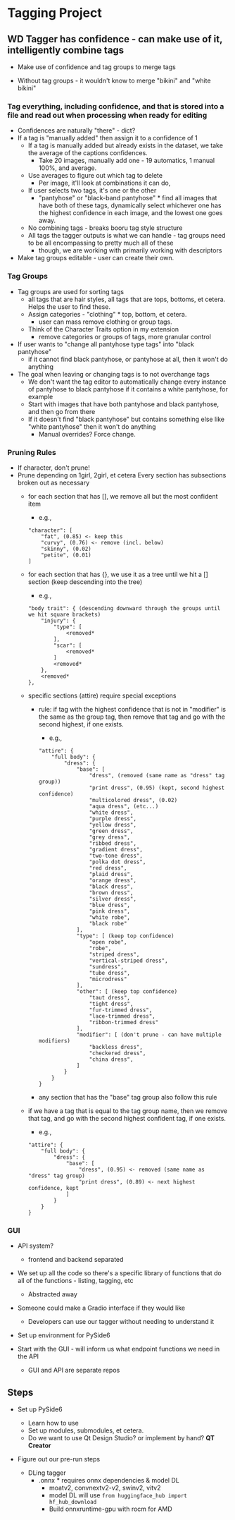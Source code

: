 # Tagging Project

## WD Tagger has confidence - can make use of it, intelligently combine tags

* Make use of confidence and tag groups to merge tags

* Without tag groups - it wouldn't know to merge "bikini" and "white bikini"

### Tag everything, including confidence, and that is stored into a file and read out when processing when ready for editing

* Confidences are naturally "there" - dict?
* If a tag is "manually added" then assign it to a confidence of 1
    * If a tag is manually added but already exists in the dataset, we take the average of the captions confidences.
        * Take 20 images, manually add one - 19 automatics, 1 manual 100%, and average.
    * Use averages to figure out which tag to delete
        * Per image, it'll look at combinations it can do,
    * If user selects two tags, it's one or the other
        * "pantyhose" or "black-band pantyhose" * find all images that have both of these tags, dynamically select whichever one has the highest confidence in each image, and the lowest one goes away.
    * No combining tags - breaks booru tag style structure
    * All tags the tagger outputs is what we can handle - tag groups need to be all encompassing to pretty much all of these
        * though, we are working with primarily working with descriptors
* Make tag groups editable - user can create their own.

### Tag Groups

* Tag groups are used for sorting tags
    * all tags that are hair styles, all tags that are tops, bottoms, et cetera. Helps the user to find these.
    * Assign categories - "clothing" * top, bottom, et cetera.
        * user can mass remove clothing or group tags.
    * Think of the Character Traits option in my extension
        * remove categories or groups of tags, more granular control
* If user wants to "change all pantyhose type tags" into "black pantyhose"
    * if it cannot find black pantyhose, or pantyhose at all, then it won't do anything
* The goal when leaving or changing tags is to not overchange tags
    * We don't want the tag editor to automatically change every instance of pantyhose to black pantyhose if it contains a white pantyhose, for example
    * Start with images that have both pantyhose and black pantyhose, and then go from there
    * If it doesn't find "black pantyhose" but contains something else like "white pantyhose" then it won't do anything
        * Manual overrides? Force change.


### Pruning Rules
* If character, don't prune!
* Prune depending on 1girl, 2girl, et cetera
Every section has subsections broken out as necessary
    * for each section that has [], we remove all but the most confident item
        * e.g., 
        ```
        "character": [
            "fat", (0.85) <- keep this
            "curvy", (0.76) <- remove (incl. below)
            "skinny", (0.02)
            "petite", (0.01)
        ]
        ```

    * for each section that has {}, we use it as a tree until we hit a [] section (keep descending into the tree)
        * e.g.,
        ```
        "body trait": { (descending downward through the groups until we hit square brackets)
            "injury": {
                "type": [
                    <removed*
                ],
                "scar": [
                    <removed*
                ]
                <removed*
            },
            <removed*
        },
        ```

    * specific sections (attire) require special exceptions
        * rule: if tag with the highest confidence that is not in "modifier" is the same as the group tag, then remove that tag and go with the second highest, if one exists.
            * e.g.,
            ```
            "attire": {
                "full body": {
                    "dress": {
                        "base": [
                            "dress", (removed (same name as "dress" tag group))
                            "print dress", (0.95) (kept, second highest confidence)
                            "multicolored dress", (0.02)
                            "aqua dress", (etc...)
                            "white dress",
                            "purple dress",
                            "yellow dress",
                            "green dress",
                            "grey dress",
                            "ribbed dress",
                            "gradient dress",
                            "two-tone dress",
                            "polka dot dress",
                            "red dress",
                            "plaid dress",
                            "orange dress",
                            "black dress",
                            "brown dress",
                            "silver dress",
                            "blue dress",
                            "pink dress",
                            "white robe",
                            "black robe"
                        ],
                        "type": [ (keep top confidence)
                            "open robe",
                            "robe",
                            "striped dress",
                            "vertical-striped dress",
                            "sundress",
                            "tube dress",
                            "microdress"
                        ],
                        "other": [ (keep top confidence)
                            "taut dress",
                            "tight dress",
                            "fur-trimmed dress",
                            "lace-trimmed dress",
                            "ribbon-trimmed dress"
                        ],
                        "modifier": [ (don't prune - can have multiple modifiers)
                            "backless dress",
                            "checkered dress",
                            "china dress",
                        ]
                    }
                }
            }
            ```

        * any section that has the "base" tag group also follow this rule
            


    * if we have a tag that is equal to the tag group name, then we remove that tag, and go with the second highest confident tag, if one exists.
        * e.g.,
        ```
        "attire": {
            "full body": {
                "dress": {
                    "base": [
                        "dress", (0.95) <- removed (same name as "dress" tag group)
                        "print dress", (0.89) <- next highest confidence, kept 
                    ]
                }
            }
        }
        ```
        
### GUI

* API system?
    * frontend and backend separated

* We set up all the code so there's a specific library of functions that do all of the functions - listing, tagging, etc
    * Abstracted away

* Someone could make a Gradio interface if they would like
    * Developers can use our tagger without needing to understand it

* Set up environment for PySide6

* Start with the GUI - will inform us what endpoint functions we need in the API
    * GUI and API are separate repos

## Steps

* Set up PySide6
    * Learn how to use
    * Set up modules, submodules, et cetera.
    * Do we want to use Qt Design Studio? or implement by hand? **QT Creator**
    
* Figure out our pre-run steps
    * DLing tagger
        * .onnx * requires onnx dependencies & model DL
            * moatv2, convnextv2-v2, swinv2, vitv2
            * model DL will use `from huggingface_hub import hf_hub_download`
            * Build onnxruntime-gpu with rocm for AMD
